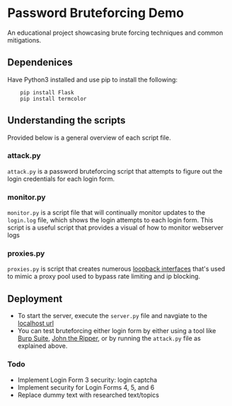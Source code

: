 # Password Bruteforcing Demo

An educational project showcasing brute forcing techniques and common mitigations. 


## Dependenices

Have Python3 installed and use pip to install the following:
```
    pip install Flask
    pip install termcolor
```

## Understanding the scripts

Provided below is a general overview of each script file.

### attack.py

`attack.py` is a password bruteforcing script that attempts to figure out the login credentials for each login form.

### monitor.py

`monitor.py` is a script file that will continually monitor updates to the `login.log` file, which shows the login attempts to each login form.
This script is a useful script that provides a visual of how to monitor webserver logs

### proxies.py

`proxies.py` is script that creates numerous [loopback interfaces](https://techhub.hpe.com/eginfolib/networking/docs/switches/common/15-18/5998-8158_bog/content/ch06s03.html#:~:text=A%20loopback%20interface%20is%20a,other%20switch%20interface%20is%20up.) that's used to mimic a proxy pool used to bypass
rate limiting and ip blocking.

## Deployment

* To start the server, execute the `server.py` file and navgiate to the [localhost url](http://127.0.0.1:5000/)
* You can test bruteforcing either login form by either using a tool like [Burp Suite](https://portswigger.net/burp), [John the Ripper](https://github.com/openwall/john), or by running the `attack.py` file as explained above.

### Todo
* Implement Login Form 3 security: login captcha
* Implement security for Login Forms 4, 5, and 6
* Replace dummy text with researched text/topics